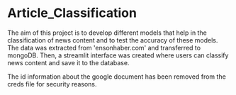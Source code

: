 # Article_Classification
The aim of this project is to develop different models that help in the classification of news content and to test the accuracy of these models. The data was extracted from 'ensonhaber.com' and transferred to mongoDB. Then, a streamlit interface was created where users can classify news content and save it to the database.

The id information about the google document has been removed from the creds file for security reasons.
